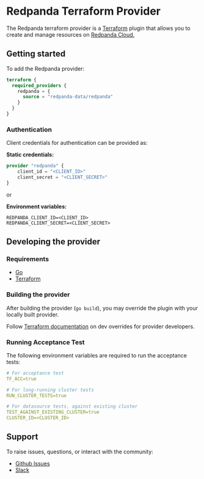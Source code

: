 # Redpanda Terraform Provider

The Redpanda terraform provider is a [Terraform](https://www.terraform.io/) plugin that allows you to create 
and manage resources on [Redpanda Cloud.](https://redpanda.com/redpanda-cloud)

## Getting started

To add the Redpanda provider:
```terraform
terraform {
  required_providers {
    redpanda = {
      source = "redpanda-data/redpanda"
    }
  }
}
```
### Authentication

Client credentials for authentication can be provided as:

**Static credentials:**
```terraform
provider "redpanda" {
    client_id = "<CLIENT_ID>"
    client_secret = "<CLIENT_SECRET>"
}
```

or

**Environment variables:**
```
REDPANDA_CLIENT_ID=<CLIENT_ID>
REDPANDA_CLIENT_SECRET=<CLIENT_SECRET>
```

## Developing the provider

### Requirements
- [Go](https://go.dev/) 
- [Terraform](https://www.terraform.io/)

### Building the provider

After building the provider (`go build`), you may override the plugin with your
locally built provider.

Follow [Terraform documentation](https://developer.hashicorp.com/terraform/cli/config/config-file#development-overrides-for-provider-developers)
on dev overrides for provider developers.
### Running Acceptance Test

The following environment variables are required to run the acceptance tests:

```yaml
# For acceptance test
TF_ACC=true

# For long-running cluster tests
RUN_CLUSTER_TESTS=true

# For datasource tests, against existing cluster
TEST_AGAINST_EXISTING_CLUSTER=true
CLUSTER_ID=<CLUSTER_ID>
```

## Support
To raise issues, questions, or interact with the community:
- [Github Issues ](https://github.com/redpanda-data/terraform-provider-redpanda/issues)
- [Slack](https://redpanda.com/slack) 
